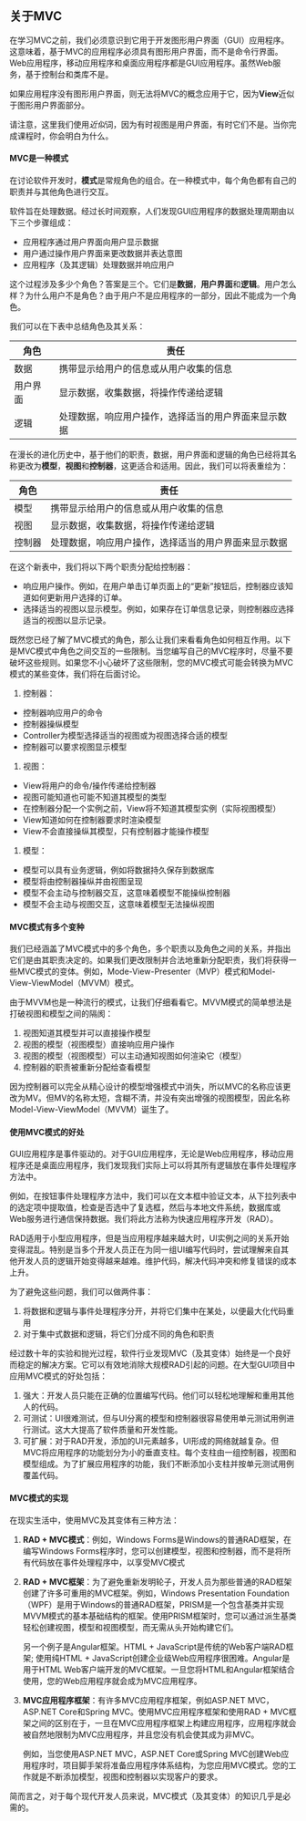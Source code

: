 ## 关于MVC

在学习MVC之前，我们必须意识到它用于开发图形用户界面（GUI）应用程序。这意味着，基于MVC的应用程序必须具有图形用户界面，而不是命令行界面。Web应用程序，移动应用程序和桌面应用程序都是GUI应用程序。虽然Web服务，基于控制台和类库不是。

如果应用程序没有图形用户界面，则无法将MVC的概念应用于它，因为**View**近似于图形用户界面部分。

请注意，这里我们使用*近似*词，因为有时视图是用户界面，有时它们不是。当你完成课程时，你会明白为什么。

#### MVC是一种模式

在讨论软件开发时，**模式**是常规角色的组合。在一种模式中，每个角色都有自己的职责并与其他角色进行交互。

软件旨在处理数据。经过长时间观察，人们发现GUI应用程序的数据处理周期由以下三个步骤组成：

- 应用程序通过用户界面向用户显示数据
- 用户通过操作用户界面来更改数据并表达意图
- 应用程序（及其逻辑）处理数据并响应用户

这个过程涉及多少个角色？答案是三个。它们是**数据**，**用户界面**和**逻辑**。用户怎么样？为什么用户不是角色？由于用户不是应用程序的一部分，因此不能成为一个角色。

我们可以在下表中总结角色及其关系：

| 角色     | 责任                                                 |
| -------- | ---------------------------------------------------- |
| 数据     | 携带显示给用户的信息或从用户收集的信息               |
| 用户界面 | 显示数据，收集数据，将操作传递给逻辑                 |
| 逻辑     | 处理数据，响应用户操作，选择适当的用户界面来显示数据 |

在漫长的进化历史中，基于他们的职责，数据，用户界面和逻辑的角色已经将其名称更改为**模型**，**视图**和**控制器**，这更适合和适用。因此，我们可以将表重绘为：

| 角色   | 责任                                                 |
| ------ | ---------------------------------------------------- |
| 模型   | 携带显示给用户的信息或从用户收集的信息               |
| 视图   | 显示数据，收集数据，将操作传递给逻辑                 |
| 控制器 | 处理数据，响应用户操作，选择适当的用户界面来显示数据 |

在这个新表中，我们将以下两个职责分配给控制器：

- 响应用户操作。例如，在用户单击订单页面上的“更新”按钮后，控制器应该知道如何更新用户选择的订单。
- 选择适当的视图以显示模型。例如，如果存在订单信息记录，则控制器应选择适当的视图以显示记录。

既然您已经了解了MVC模式的角色，那么让我们来看看角色如何相互作用。以下是MVC模式中角色之间交互的一些限制。当您编写自己的MVC程序时，尽量不要破坏这些规则。如果您不小心破坏了这些限制，您的MVC模式可能会转换为MVC模式的某些变体，我们将在后面讨论。

1. 控制器：

- 控制器响应用户的命令
- 控制器操纵模型
- Controller为模型选择适当的视图或为视图选择合适的模型
- 控制器可以要求视图显示模型

1. 视图：

- View将用户的命令/操作传递给控制器
- 视图可能知道也可能不知道其模型的类型
- 在控制器分配一个实例之前，View将不知道其模型实例（实际视图模型）
- View知道如何在控制器要求时渲染模型
- View不会直接操纵其模型，只有控制器才能操作模型

1. 模型：

- 模型可以具有业务逻辑，例如将数据持久保存到数据库
- 模型将由控制器操纵并由视图呈现
- 模型不会主动与控制器交互，这意味着模型不能操纵控制器
- 模型不会主动与视图交互，这意味着模型无法操纵视图

#### MVC模式有多个变种

我们已经涵盖了MVC模式中的多个角色，多个职责以及角色之间的关系，并指出它们是由其职责决定的。如果我们更改限制并合法地重新分配职责，我们将获得一些MVC模式的变体。例如，Mode-View-Presenter（MVP）模式和Model-View-ViewModel（MVVM）模式。

由于MVVM也是一种流行的模式，让我们仔细看看它。MVVM模式的简单想法是打破视图和模型之间的隔阂：

1. 视图知道其模型并可以直接操作模型
2. 视图的模型（视图模型）直接响应用户操作
3. 视图的模型（视图模型）可以主动通知视图如何渲染它（模型）
4. 控制器的职责被重新分配给查看模型

因为控制器可以完全从精心设计的模型增强模式中消失，所以MVC的名称应该更改为MV。但MV的名称太短，含糊不清，并没有突出增强的视图模型，因此名称Model-View-ViewModel（MVVM）诞生了。

#### 使用MVC模式的好处

GUI应用程序是事件驱动的。对于GUI应用程序，无论是Web应用程序，移动应用程序还是桌面应用程序，我们发现我们实际上可以将其所有逻辑放在事件处理程序方法中。

例如，在按钮事件处理程序方法中，我们可以在文本框中验证文本，从下拉列表中的选定项中提取值，检查是否选中了复选框，然后与本地文件系统，数据库或Web服务进行通信保持数据。我们将此方法称为快速应用程序开发（RAD）。

RAD适用于小型应用程序，但是当应用程序越来越大时，UI实例之间的关系开始变得混乱。特别是当多个开发人员正在为同一组UI编写代码时，尝试理解来自其他开发人员的逻辑开始变得越来越难。维护代码，解决代码冲突和修复错误的成本上升。

为了避免这些问题，我们可以做两件事：

1. 将数据和逻辑与事件处理程序分开，并将它们集中在某处，以便最大化代码重用
2. 对于集中式数据和逻辑，将它们分成不同的角色和职责

经过数十年的实验和抛光过程，软件行业发现MVC（及其变体）始终是一个良好而稳定的解决方案。它可以有效地消除大规模RAD引起的问题。在大型GUI项目中应用MVC模式的好处包括：

1. 强大：开发人员只能在正确的位置编写代码。他们可以轻松地理解和重用其他人的代码。
2. 可测试：UI很难测试，但与UI分离的模型和控制器很容易使用单元测试用例进行测试。这大大提高了软件质量和开发性能。
3. 可扩展：对于RAD开发，添加的UI元素越多，UI形成的网络就越复杂。但MVC将应用程序的功能划分为小的垂直支柱。每个支柱由一组控制器，视图和模型组成。为了扩展应用程序的功能，我们不断添加小支柱并按单元测试用例覆盖代码。

#### MVC模式的实现


在现实生活中，使用MVC及其变体有三种方法：

1. **RAD + MVC模式**：例如，Windows Forms是Windows的普通RAD框架，在编写Windows Forms程序时，您可以创建模型，视图和控制器，而不是将所有代码放在事件处理程序中，以享受MVC模式

2. **RAD + MVC框架**：为了避免重新发明轮子，开发人员为那些普通的RAD框架创建了许多可重用的MVC框架。例如，Windows Presentation Foundation（WPF）是用于Windows的普通RAD框架，PRISM是一个包含基类并实现MVVM模式的基本基础结构的框架。使用PRISM框架时，您可以通过派生基类轻松创建视图，模型和视图模型，而无需从头开始构建它们。

   另一个例子是Angular框架。HTML + JavaScript是传统的Web客户端RAD框架; 使用纯HTML + JavaScript创建企业级Web应用程序很困难。Angular是用于HTML Web客户端开发的MVC框架。一旦您将HTML和Angular框架结合使用，您的Web应用程序就会成为MVC应用程序。

3. **MVC应用程序框架**：有许多MVC应用程序框架，例如ASP.NET MVC，ASP.NET Core和Spring MVC。使用MVC应用程序框架和使用RAD + MVC框架之间的区别在于，一旦在MVC应用程序框架上构建应用程序，应用程序就会被自然地限制为MVC应用程序，并且您没有机会使其成为非MVC。

   例如，当您使用ASP.NET MVC，ASP.NET Core或Spring MVC创建Web应用程序时，项目脚手架将准备应用程序体系结构，为您应用MVC模式。您的工作就是不断添加模型，视图和控制器以实现客户的要求。

简而言之，对于每个现代开发人员来说，MVC模式（及其变体）的知识几乎是必需的。